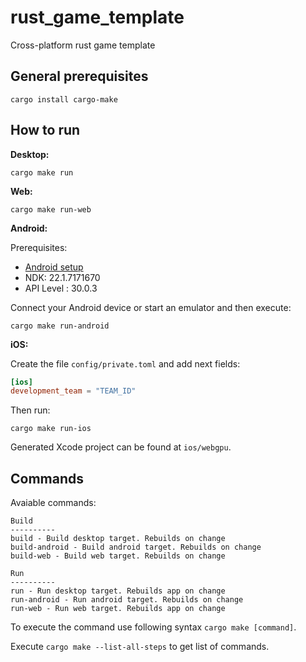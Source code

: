 # rust_game_template
Cross-platform rust game template 


## General prerequisites

```
cargo install cargo-make
```

## How to run

**Desktop:**

```
cargo make run
```

**Web:**

```
cargo make run-web
```

**Android:**

Prerequisites:

* [Android setup](https://github.com/dodorare/crossbow/wiki)
* NDK: 22.1.7171670	
* API Level : 30.0.3

Connect your Android device or start an emulator and then execute:

```
cargo make run-android
```

**iOS:**

Create the file `config/private.toml` and add next fields:

```toml
[ios]
development_team = "TEAM_ID"
```
Then run:

```
cargo make run-ios
```

Generated Xcode project can be found at `ios/webgpu`.


## Commands

Avaiable commands:

```
Build
----------
build - Build desktop target. Rebuilds on change
build-android - Build android target. Rebuilds on change
build-web - Build web target. Rebuilds on change

Run
----------
run - Run desktop target. Rebuilds app on change
run-android - Run android target. Rebuilds on change
run-web - Run web target. Rebuilds app on change
```

To execute the command use following syntax ```cargo make [command]```.

Execute `cargo make --list-all-steps` to get list of commands.


